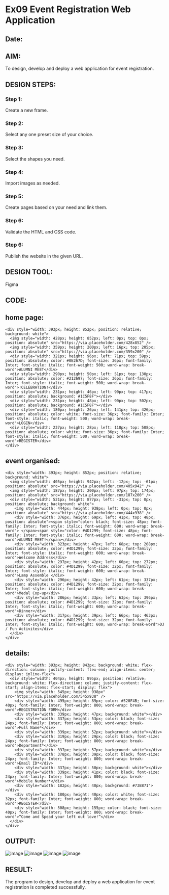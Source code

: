 # Ex09 Event Registration Web Application
## Date:

## AIM:
To design, develop and deploy a web application for event registration.

## DESIGN STEPS:

### Step 1:
Create a new frame.

### Step 2:
Select any one preset size of your choice.

### Step 3:
Select the shapes you need.

### Step 4:
Import images as needed.

### Step 5:
Create pages based on your need and link them.

### Step 6:

Validate the HTML and CSS code.

### Step 6:

Publish the website in the given URL.

## DESIGN TOOL:
Figma

## CODE:
## home page:
```
<div style="width: 393px; height: 852px; position: relative; background: white">
  <img style="width: 428px; height: 852px; left: 0px; top: 0px; position: absolute" src="https://via.placeholder.com/428x852" />
  <img style="width: 359px; height: 200px; left: 16px; top: 205px; position: absolute" src="https://via.placeholder.com/359x200" />
  <div style="width: 321px; height: 96px; left: 71px; top: 59px; position: absolute; color: #0E267D; font-size: 36px; font-family: Inter; font-style: italic; font-weight: 500; word-wrap: break-word">ALUMNI MEET</div>
  <div style="width: 290px; height: 50px; left: 51px; top: 130px; position: absolute; color: #212697; font-size: 36px; font-family: Inter; font-style: italic; font-weight: 500; word-wrap: break-word">!CELEBRATION!</div>
  <div style="width: 231px; height: 46px; left: 90px; top: 417px; position: absolute; background: #1C5F8F"></div>
  <div style="width: 231px; height: 48px; left: 90px; top: 502px; position: absolute; background: #1C5F8F"></div>
  <div style="width: 180px; height: 26px; left: 141px; top: 426px; position: absolute; color: white; font-size: 36px; font-family: Inter; font-style: italic; font-weight: 500; word-wrap: break-word">LOGIN</div>
  <div style="width: 237px; height: 28px; left: 118px; top: 508px; position: absolute; color: white; font-size: 36px; font-family: Inter; font-style: italic; font-weight: 500; word-wrap: break-word">REGISTER</div>
</div>
```
## event organised:
```
<div style="width: 393px; height: 852px; position: relative; background: white">
  <img style="width: 405px; height: 942px; left: -12px; top: -61px; position: absolute" src="https://via.placeholder.com/405x942" />
  <img style="width: 187px; height: 200px; left: 97px; top: 174px; position: absolute" src="https://via.placeholder.com/187x200" />
  <div style="width: 521px; height: 877px; left: -31px; top: 0px; position: absolute; background: white">
    <img style="width: 444px; height: 938px; left: 0px; top: 0px; position: absolute" src="https://via.placeholder.com/444x938" />
    <div style="width: 376px; height: 69px; left: 41px; top: 48px; position: absolute"><span style="color: black; font-size: 48px; font-family: Inter; font-style: italic; font-weight: 600; word-wrap: break-word"> </span><span style="color: #4D1299; font-size: 48px; font-family: Inter; font-style: italic; font-weight: 600; word-wrap: break-word">ALUMNI MEET!</span></div>
    <div style="width: 323px; height: 47px; left: 68px; top: 208px; position: absolute; color: #4D1299; font-size: 32px; font-family: Inter; font-style: italic; font-weight: 600; word-wrap: break-word">Welcome Address</div>
    <div style="width: 297px; height: 42px; left: 60px; top: 272px; position: absolute; color: #4D1299; font-size: 32px; font-family: Inter; font-style: italic; font-weight: 600; word-wrap: break-word">Lamp Assemble </div>
    <div style="width: 296px; height: 42px; left: 61px; top: 337px; position: absolute; color: #4D1299; font-size: 32px; font-family: Inter; font-style: italic; font-weight: 600; word-wrap: break-word">Medal Cop-up</div>
    <div style="width: 286px; height: 33px; left: 63px; top: 396px; position: absolute; color: #4D1299; font-size: 32px; font-family: Inter; font-style: italic; font-weight: 600; word-wrap: break-word">Dinner</div>
    <div style="width: 317px; height: 39px; left: 66px; top: 463px; position: absolute; color: #4D1299; font-size: 32px; font-family: Inter; font-style: italic; font-weight: 600; word-wrap: break-word">DJ / Fun Activites</div>
  </div>
</div>
```
## details:
```
<div style="width: 393px; height: 843px; background: white; flex-direction: column; justify-content: flex-end; align-items: center; display: inline-flex">
  <div style="width: 404px; height: 895px; position: relative; background: white; flex-direction: column; justify-content: flex-start; align-items: flex-start; display: flex">
    <img style="width: 545px; height: 938px" src="https://via.placeholder.com/545x938" />
    <div style="width: 495px; height: 89px; color: #520F4B; font-size: 40px; font-family: Inter; font-weight: 800; word-wrap: break-word">REGISTRATION FORM</div>
    <div style="width: 339px; height: 47px; background: white"></div>
    <div style="width: 337px; height: 53px; color: black; font-size: 24px; font-family: Inter; font-weight: 800; word-wrap: break-word">Full Name*</div>
    <div style="width: 339px; height: 52px; background: white"></div>
    <div style="width: 319px; height: 29px; color: black; font-size: 24px; font-family: Inter; font-weight: 800; word-wrap: break-word">Department*</div>
    <div style="width: 337px; height: 57px; background: white"></div>
    <div style="width: 378px; height: 39px; color: black; font-size: 24px; font-family: Inter; font-weight: 800; word-wrap: break-word">Email ID*</div>
    <div style="width: 337px; height: 50px; background: white"></div>
    <div style="width: 339px; height: 41px; color: black; font-size: 24px; font-family: Inter; font-weight: 800; word-wrap: break-word">Mobile Number*</div>
    <div style="width: 182px; height: 40px; background: #73B871"></div>
    <div style="width: 180px; height: 40px; color: white; font-size: 32px; font-family: Inter; font-weight: 800; word-wrap: break-word">REGISTER</div>
    <div style="width: 508px; height: 155px; color: black; font-size: 40px; font-family: Inter; font-weight: 800; word-wrap: break-word">“Come and Spead your left out love!”</div>
  </div>
</div>
```


## OUTPUT:
![image](https://github.com/ssonuma/Figma/assets/150653312/767bbf58-ae84-46d7-be87-43b057917876)
![image](https://github.com/ssonuma/Figma/assets/150653312/76454253-c048-43c9-9588-48cf74c0d322)
![image](https://github.com/ssonuma/Figma/assets/150653312/f837fc6c-a782-413f-96ca-4a83f061842d)
![image](https://github.com/ssonuma/Figma/assets/150653312/d2811217-909f-489d-b2e4-bcd0ee944a20)






## RESULT:
The program to design, develop and deploy a web application for event registration is completed successfully.
